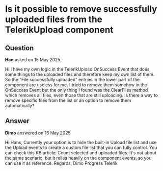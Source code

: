 # Is it possible to remove successfully uploaded files from the TelerikUpload component

## Question

**Han** asked on 15 May 2025

Hi I have my own logic in the TelerikUpload OnSuccess Event that does some things to the uploaded files and therefore keep my own list of them. So the "File successfully uploaded" entries in the lower part of the component are useless for me. I tried to remove them somehow in the OnSuccess Event but the only thing I found was the ClearFiles method which removes all files, even those that are still uploading. Is there a way to remove specific files from the list or an option to remove them automatically?

## Answer

**Dimo** answered on 16 May 2025

Hi Hans, Currently your option is to hide the built-in Upload file list and use the Upload events to create a custom file list that you can fully control. You can check this KB article: Count selected and uploaded files. It's not about the same scenario, but it relies heavily on the component events, so you can use it as reference. Regards, Dimo Progress Telerik
